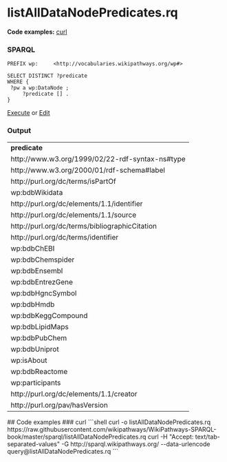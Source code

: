 # listAllDataNodePredicates.rq
**Code examples:** [curl](#curl)
### SPARQL
```sparql
PREFIX wp:     <http://vocabularies.wikipathways.org/wp#>

SELECT DISTINCT ?predicate
WHERE {
 ?pw a wp:DataNode ;
     ?predicate [] .
}
```
[Execute](http://sparql.wikipathways.org/sparql?query=PREFIX+wp%3A+++++%3Chttp%3A%2F%2Fvocabularies.wikipathways.org%2Fwp%23%3E%0A%0ASELECT+DISTINCT+%3Fpredicate%0AWHERE+%7B%0A+%3Fpw+a+wp%3ADataNode+%3B%0A+++++%3Fpredicate+%5B%5D+.%0A%7D%0A) or [Edit](http://sparql.wikipathways.org/sparql?qtxt=PREFIX+wp%3A+++++%3Chttp%3A%2F%2Fvocabularies.wikipathways.org%2Fwp%23%3E%0A%0ASELECT+DISTINCT+%3Fpredicate%0AWHERE+%7B%0A+%3Fpw+a+wp%3ADataNode+%3B%0A+++++%3Fpredicate+%5B%5D+.%0A%7D%0A)


### Output
<table>
  <tr>
    <td><b>predicate</b></td>
  </tr>
  <tr>
    <td>http://www.w3.org/1999/02/22-rdf-syntax-ns#type</td>
  </tr>
  <tr>
    <td>http://www.w3.org/2000/01/rdf-schema#label</td>
  </tr>
  <tr>
    <td>http://purl.org/dc/terms/isPartOf</td>
  </tr>
  <tr>
    <td>wp:bdbWikidata</td>
  </tr>
  <tr>
    <td>http://purl.org/dc/elements/1.1/identifier</td>
  </tr>
  <tr>
    <td>http://purl.org/dc/elements/1.1/source</td>
  </tr>
  <tr>
    <td>http://purl.org/dc/terms/bibliographicCitation</td>
  </tr>
  <tr>
    <td>http://purl.org/dc/terms/identifier</td>
  </tr>
  <tr>
    <td>wp:bdbChEBI</td>
  </tr>
  <tr>
    <td>wp:bdbChemspider</td>
  </tr>
  <tr>
    <td>wp:bdbEnsembl</td>
  </tr>
  <tr>
    <td>wp:bdbEntrezGene</td>
  </tr>
  <tr>
    <td>wp:bdbHgncSymbol</td>
  </tr>
  <tr>
    <td>wp:bdbHmdb</td>
  </tr>
  <tr>
    <td>wp:bdbKeggCompound</td>
  </tr>
  <tr>
    <td>wp:bdbLipidMaps</td>
  </tr>
  <tr>
    <td>wp:bdbPubChem</td>
  </tr>
  <tr>
    <td>wp:bdbUniprot</td>
  </tr>
  <tr>
    <td>wp:isAbout</td>
  </tr>
  <tr>
    <td>wp:bdbReactome</td>
  </tr>
  <tr>
    <td>wp:participants</td>
  </tr>
  <tr>
    <td>http://purl.org/dc/elements/1.1/creator</td>
  </tr>
  <tr>
    <td>http://purl.org/pav/hasVersion</td>
  </tr>
</table>
## Code examples
### curl
```shell
curl -o listAllDataNodePredicates.rq https://raw.githubusercontent.com/wikipathways/WikiPathways-SPARQL-book/master/sparql/listAllDataNodePredicates.rq
curl -H "Accept: text/tab-separated-values" -G http://sparql.wikipathways.org/ --data-urlencode query@listAllDataNodePredicates.rq
```
